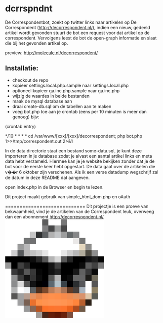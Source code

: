 dcrrspndnt
==========

De Correspondentbot, zoekt op twitter links naar artikelen op De Correspondent (http://decorrespondent.nl/), indien een nieuw, gedeeld artikel wordt gevonden stuurt de bot een request voor dat artikel op de correspondent. Vervolgens leest de bot de open-graph informatie en slaat die bij het gevonden artikel op.

preview: http://molecule.nl/decorrespondent/

Installatie:
-----------
- checkout de repo
- kopieer settings.local.php.sample naar settings.local.php
- optioneel kopieer ga.inc.php.sample naar ga.inc.php
- wijzig de waardes in beide bestanden
- maak de mysql database aan
- draai create-db.sql om de tabellen aan te maken
- voeg bot.php toe aan je crontab (eens per 10 minuten is meer dan genoeg) bijv:

(crontab entry)

*/10 * * * * cd /var/www/[xxx]/[xxx]/decorrespondent; php bot.php 1>>/tmp/correspondent.out 2>&1

In de data directorie staat een bestand some-data.sql, je kunt deze importeren in je database zodat je alvast een aantal artikel links en meta data hebt verzameld. Hiermee kan je je website bekijken zonder dat je de bot voor de eerste keer hebt opgestart. De data gaat over de artikelen die v��r 6 oktober zijn verschenen. Als ik een verse datadump wegschrijf zal de datum in deze README dat aangeven.

open index.php in de Browser en begin te lezen.

Dit project maakt gebruik van simple_html_dom.php en oAuth

============================
Dit projectje is een proeve van bekwaamheid, vind je de artikelen van de Correspondent leuk, overweeg dan een abonnement
http://decorrespondent.nl/
![dcrrspndnt logo](img/dcrrspndnt.png)

